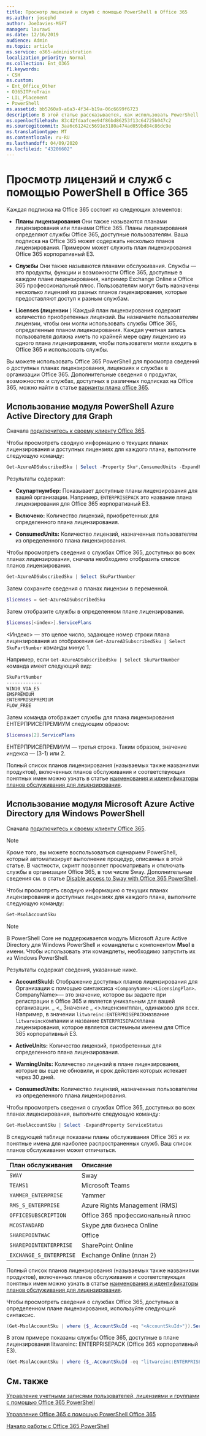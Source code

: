 ```yaml
---
title: Просмотр лицензий и служб с помощью PowerShell в Office 365
ms.author: josephd
author: JoeDavies-MSFT
manager: laurawi
ms.date: 12/16/2019
audience: Admin
ms.topic: article
ms.service: o365-administration
localization_priority: Normal
ms.collection: Ent_O365
f1.keywords:
- CSH
ms.custom:
- Ent_Office_Other
- O365ITProTrain
- LIL_Placement
- PowerShell
ms.assetid: bb5260a9-a6a3-4f34-b19a-06c6699f6723
description: В этой статье рассказывается, как использовать PowerShell для Office 365 для просмотра сведений о планах лицензирования, службах и лицензиях, доступных в организации Office 365.
ms.openlocfilehash: 83c42fdaafcee94f86bd86253f13c64725b047c2
ms.sourcegitcommit: 3aa6c61242c5691e3180a474ad059bd84c86dc9e
ms.translationtype: MT
ms.contentlocale: ru-RU
ms.lasthandoff: 04/09/2020
ms.locfileid: "43206602"
---
```

# <a name="view-licenses-and-services-with-office-365-powershell"></a>Просмотр лицензий и служб с помощью PowerShell в Office 365

Каждая подписка на Office 365 состоит из следующих элементов:

- **Планы лицензирования** Они также называются планами лицензирования или планами Office 365. Планы лицензирования определяют службы Office 365, доступные пользователям. Ваша подписка на Office 365 может содержать несколько планов лицензирования. Примером может служить план лицензирования Office 365 корпоративный E3.
    
- **Службы** Они также называются планами обслуживания. Службы — это продукты, функции и возможности Office 365, доступные в каждом плане лицензирования, например Exchange Online и Office 365 профессиональный плюс. Пользователям могут быть назначены несколько лицензий из разных планов лицензирования, которые предоставляют доступ к разным службам.
    
- **Licenses (лицензии** ) Каждый план лицензирования содержит количество приобретенных лицензий. Вы назначаете пользователям лицензии, чтобы они могли использовать службы Office 365, определенные планом лицензирования. Каждая учетная запись пользователя должна иметь по крайней мере одну лицензию из одного плана лицензирования, чтобы пользователи могли входить в Office 365 и использовать службы.
    
Вы можете использовать Office 365 PowerShell для просмотра сведений о доступных планах лицензирования, лицензиях и службах в организации Office 365. Дополнительные сведения о продуктах, возможностях и службах, доступных в различных подписках на Office 365, можно найти в статье [варианты плана office 365](https://go.microsoft.com/fwlink/p/?LinkId=691147).


## <a name="use-the-azure-active-directory-powershell-for-graph-module"></a>Использование модуля PowerShell Azure Active Directory для Graph

Сначала [подключитесь к своему клиенту Office 365](connect-to-office-365-powershell.md#connect-with-the-azure-active-directory-powershell-for-graph-module).
  
Чтобы просмотреть сводную информацию о текущих планах лицензирования и доступных лицензиях для каждого плана, выполните следующую команду:
  
```powershell
Get-AzureADSubscribedSku | Select -Property Sku*,ConsumedUnits -ExpandProperty PrepaidUnits
```

Результаты содержат:
  
- **Скупартнумбер:** Показывает доступные планы лицензирования для вашей организации. Например, `ENTERPRISEPACK` это название плана лицензирования для Office 365 корпоративный E3.
    
- **Включено:** Количество лицензий, приобретенных для определенного плана лицензирования.
    
- **ConsumedUnits:** Количество лицензий, назначенных пользователям из определенного плана лицензирования.
    
Чтобы просмотреть сведения о службах Office 365, доступных во всех планах лицензирования, сначала необходимо отобразить список планов лицензирования.

```powershell
Get-AzureADSubscribedSku | Select SkuPartNumber
```

Затем сохраните сведения о планах лицензии в переменной.

```powershell
$licenses = Get-AzureADSubscribedSku
```

Затем отобразите службы в определенном плане лицензирования.

```powershell
$licenses[<index>].ServicePlans
```

\<Индекс> — это целое число, задающее номер строки плана лицензирования из отображения `Get-AzureADSubscribedSku | Select SkuPartNumber` команды минус 1.

Например, если `Get-AzureADSubscribedSku | Select SkuPartNumber` команда имеет следующий вид:

```powershell
SkuPartNumber
-------------
WIN10_VDA_E5
EMSPREMIUM
ENTERPRISEPREMIUM
FLOW_FREE
```

Затем команда отображает службы для плана лицензирования ЕНТЕРПРИСЕПРЕМИУМ следующим образом:

```powershell
$licenses[2].ServicePlans
```

ЕНТЕРПРИСЕПРЕМИУМ — третья строка. Таким образом, значение индекса — (3-1) или 2.

Полный список планов лицензирования (называемых также названиями продуктов), включенных планов обслуживания и соответствующих понятных имен можно узнать в статье [наименования и идентификаторы планов обслуживания для лицензирования](https://docs.microsoft.com/azure/active-directory/users-groups-roles/licensing-service-plan-reference).

## <a name="use-the-microsoft-azure-active-directory-module-for-windows-powershell"></a>Использование модуля Microsoft Azure Active Directory для Windows PowerShell

Сначала [подключитесь к своему клиенту Office 365](connect-to-office-365-powershell.md#connect-with-the-microsoft-azure-active-directory-module-for-windows-powershell).

>[!Note]
>Кроме того, вы можете воспользоваться сценарием PowerShell, который автоматизирует выполнение процедур, описанных в этой статье. В частности, скрипт позволяет просматривать и отключать службы в организации Office 365, в том числе Sway. Дополнительные сведения см. в статье [Disable access to Sway with Office 365 PowerShell](disable-access-to-sway-with-office-365-powershell.md).
>
    
Чтобы просмотреть сводную информацию о текущих планах лицензирования и доступных лицензиях для каждого плана, выполните следующую команду:
  
```powershell
Get-MsolAccountSku
```

>[!Note]
>В PowerShell Core не поддерживается модуль Microsoft Azure Active Directory для Windows PowerShell и командлеты с компонентом **Msol** в имени. Чтобы использовать эти командлеты, необходимо запустить их из Windows PowerShell.
>

Результаты содержат сведения, указанные ниже.
  
- **AccountSkuId:** Отображение доступных планов лицензирования для Организации с помощью синтаксиса `<CompanyName>:<LicensingPlan>`.  CompanyName>— это значение, которое вы задаете при регистрации в Office 365 и является уникальным для вашей организации. _ \<_ Значение _ \<>лиценсингплан_ одинаково для всех. Например, в значении `litwareinc:ENTERPRISEPACK`название `litwareinc`компании и название `ENTERPRISEPACK`плана лицензирования, которое является системным именем для Office 365 корпоративный E3.
    
- **ActiveUnits:** Количество лицензий, приобретенных для определенного плана лицензирования.
    
- **WarningUnits:** Количество лицензий в плане лицензирования, которые вы еще не обновили, и срок действия которых истекает через 30 дней.
    
- **ConsumedUnits:** Количество лицензий, назначенных пользователям из определенного плана лицензирования.
    
Чтобы просмотреть сведения о службах Office 365, доступных во всех планах лицензирования, выполните следующую команду:
  
```powershell
Get-MsolAccountSku | Select -ExpandProperty ServiceStatus
```

В следующей таблице показаны планы обслуживания Office 365 и их понятные имена для наиболее распространенных служб. Ваш список планов обслуживания может отличаться. 
  
|**План обслуживания**|**Описание**|
|:-----|:-----|
| `SWAY` <br/> |Sway  <br/> |
| `TEAMS1` <br/> |Microsoft Teams  <br/> |
| `YAMMER_ENTERPRISE` <br/> |Yammer  <br/> |
| `RMS_S_ENTERPRISE` <br/> |Azure Rights Management (RMS)  <br/> |
| `OFFICESUBSCRIPTION` <br/> |Office 365 профессиональный плюс  <br/> |
| `MCOSTANDARD` <br/> |Skype для бизнеса Online  <br/> |
| `SHAREPOINTWAC` <br/> |Office  <br/> |
| `SHAREPOINTENTERPRISE` <br/> |SharePoint Online  <br/> |
| `EXCHANGE_S_ENTERPRISE` <br/> |Exchange Online (план 2)  <br/> |
   
Полный список планов лицензирования (называемых также названиями продуктов), включенных планов обслуживания и соответствующих понятных имен можно узнать в статье [наименования и идентификаторы планов обслуживания для лицензирования](https://docs.microsoft.com/azure/active-directory/users-groups-roles/licensing-service-plan-reference).

Чтобы просмотреть сведения о службах Office 365, доступных в определенном плане лицензирования, используйте следующий синтаксис.
  
```powershell
(Get-MsolAccountSku | where {$_.AccountSkuId -eq "<AccountSkuId>"}).ServiceStatus
```

В этом примере показаны службы Office 365, доступные в плане лицензирования litwareinc: ENTERPRISEPACK (Office 365 корпоративный E3).
  
```powershell
(Get-MsolAccountSku | where {$_.AccountSkuId -eq "litwareinc:ENTERPRISEPACK"}).ServiceStatus
```

## <a name="see-also"></a>См. также

[Управление учетными записями пользователей, лицензиями и группами с помощью Office 365 PowerShell](manage-user-accounts-and-licenses-with-office-365-powershell.md)
  
[Управление Office 365 с помощью PowerShell Office 365](manage-office-365-with-office-365-powershell.md)
  
[Начало работы с Office 365 PowerShell](getting-started-with-office-365-powershell.md)
